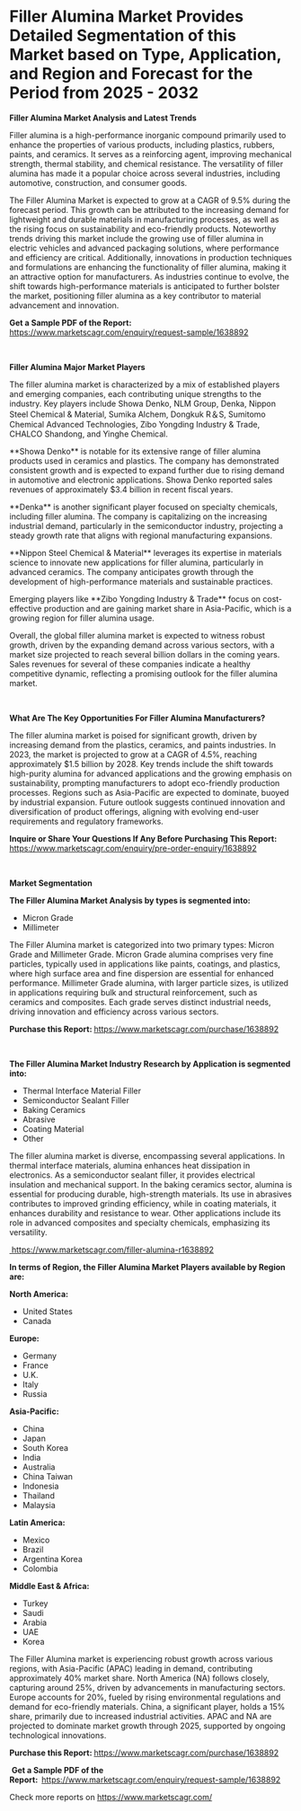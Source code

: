 <p><h1>Filler Alumina Market Provides Detailed Segmentation of this Market based on Type, Application, and Region and Forecast for the Period from 2025 - 2032</h1></p><p><strong>Filler Alumina Market Analysis and Latest Trends</strong></p>
<p><p>Filler alumina is a high-performance inorganic compound primarily used to enhance the properties of various products, including plastics, rubbers, paints, and ceramics. It serves as a reinforcing agent, improving mechanical strength, thermal stability, and chemical resistance. The versatility of filler alumina has made it a popular choice across several industries, including automotive, construction, and consumer goods.</p><p>The Filler Alumina Market is expected to grow at a CAGR of 9.5% during the forecast period. This growth can be attributed to the increasing demand for lightweight and durable materials in manufacturing processes, as well as the rising focus on sustainability and eco-friendly products. Noteworthy trends driving this market include the growing use of filler alumina in electric vehicles and advanced packaging solutions, where performance and efficiency are critical. Additionally, innovations in production techniques and formulations are enhancing the functionality of filler alumina, making it an attractive option for manufacturers. As industries continue to evolve, the shift towards high-performance materials is anticipated to further bolster the market, positioning filler alumina as a key contributor to material advancement and innovation.</p></p>
<p><strong>Get a Sample PDF of the Report:&nbsp;</strong> <a href="https://www.marketscagr.com/enquiry/request-sample/1638892?utm_campaign=1743&utm_medium=2&utm_source=Github&utm_content=ia&utm_term=01022025&utm_id=filler-alumina">https://www.marketscagr.com/enquiry/request-sample/1638892</a></p>
<p>&nbsp;</p>
<p><strong>Filler Alumina Major Market Players</strong></p>
<p><p>The filler alumina market is characterized by a mix of established players and emerging companies, each contributing unique strengths to the industry. Key players include Showa Denko, NLM Group, Denka, Nippon Steel Chemical & Material, Sumika Alchem, Dongkuk R＆S, Sumitomo Chemical Advanced Technologies, Zibo Yongding Industry & Trade, CHALCO Shandong, and Yinghe Chemical.</p><p>**Showa Denko** is notable for its extensive range of filler alumina products used in ceramics and plastics. The company has demonstrated consistent growth and is expected to expand further due to rising demand in automotive and electronic applications. Showa Denko reported sales revenues of approximately $3.4 billion in recent fiscal years.</p><p>**Denka** is another significant player focused on specialty chemicals, including filler alumina. The company is capitalizing on the increasing industrial demand, particularly in the semiconductor industry, projecting a steady growth rate that aligns with regional manufacturing expansions.</p><p>**Nippon Steel Chemical & Material** leverages its expertise in materials science to innovate new applications for filler alumina, particularly in advanced ceramics. The company anticipates growth through the development of high-performance materials and sustainable practices.</p><p>Emerging players like **Zibo Yongding Industry & Trade** focus on cost-effective production and are gaining market share in Asia-Pacific, which is a growing region for filler alumina usage. </p><p>Overall, the global filler alumina market is expected to witness robust growth, driven by the expanding demand across various sectors, with a market size projected to reach several billion dollars in the coming years. Sales revenues for several of these companies indicate a healthy competitive dynamic, reflecting a promising outlook for the filler alumina market.</p></p>
<p>&nbsp;</p>
<p><strong>What Are The Key Opportunities For Filler Alumina Manufacturers?</strong></p>
<p><p>The filler alumina market is poised for significant growth, driven by increasing demand from the plastics, ceramics, and paints industries. In 2023, the market is projected to grow at a CAGR of 4.5%, reaching approximately $1.5 billion by 2028. Key trends include the shift towards high-purity alumina for advanced applications and the growing emphasis on sustainability, prompting manufacturers to adopt eco-friendly production processes. Regions such as Asia-Pacific are expected to dominate, buoyed by industrial expansion. Future outlook suggests continued innovation and diversification of product offerings, aligning with evolving end-user requirements and regulatory frameworks.</p></p>
<p><strong>Inquire or Share Your Questions If Any Before Purchasing This Report:</strong> <a href="https://www.marketscagr.com/enquiry/pre-order-enquiry/1638892?utm_campaign=1743&utm_medium=2&utm_source=Github&utm_content=ia&utm_term=01022025&utm_id=filler-alumina">https://www.marketscagr.com/enquiry/pre-order-enquiry/1638892</a></p>
<p>&nbsp;</p>
<p><strong>Market Segmentation</strong></p>
<p><strong>The Filler Alumina Market Analysis by types is segmented into:</strong></p>
<p><ul><li>Micron Grade</li><li>Millimeter</li></ul></p>
<p><p>The Filler Alumina market is categorized into two primary types: Micron Grade and Millimeter Grade. Micron Grade alumina comprises very fine particles, typically used in applications like paints, coatings, and plastics, where high surface area and fine dispersion are essential for enhanced performance. Millimeter Grade alumina, with larger particle sizes, is utilized in applications requiring bulk and structural reinforcement, such as ceramics and composites. Each grade serves distinct industrial needs, driving innovation and efficiency across various sectors.</p></p>
<p><strong>Purchase this Report:&nbsp;</strong><a href="https://www.marketscagr.com/purchase/1638892?utm_campaign=1743&utm_medium=2&utm_source=Github&utm_content=ia&utm_term=01022025&utm_id=filler-alumina">https://www.marketscagr.com/purchase/1638892</a></p>
<p>&nbsp;</p>
<p><strong>The Filler Alumina Market Industry Research by Application is segmented into:</strong></p>
<p><ul><li>Thermal Interface Material Filler</li><li>Semiconductor Sealant Filler</li><li>Baking Ceramics</li><li>Abrasive</li><li>Coating Material</li><li>Other</li></ul></p>
<p><p>The filler alumina market is diverse, encompassing several applications. In thermal interface materials, alumina enhances heat dissipation in electronics. As a semiconductor sealant filler, it provides electrical insulation and mechanical support. In the baking ceramics sector, alumina is essential for producing durable, high-strength materials. Its use in abrasives contributes to improved grinding efficiency, while in coating materials, it enhances durability and resistance to wear. Other applications include its role in advanced composites and specialty chemicals, emphasizing its versatility.</p></p>
<p><a href="https://www.marketscagr.com/filler-alumina-r1638892?utm_campaign=1743&utm_medium=2&utm_source=Github&utm_content=ia&utm_term=01022025&utm_id=filler-alumina">&nbsp;https://www.marketscagr.com/filler-alumina-r1638892</a></p>
<p><strong>In terms of Region, the Filler Alumina Market Players available by Region are:</strong></p>
<p>
    <p> <strong> North America: </strong>
        <ul>
            <li>United States</li>
            <li>Canada</li>
        </ul>
        </p> 
    <p> <strong> Europe: </strong>
        <ul>
            <li>Germany</li>
            <li>France</li>
            <li>U.K.</li>
            <li>Italy</li>
            <li>Russia</li>
        </ul>
        </p> 
    <p> <strong> Asia-Pacific: </strong>
        <ul>
            <li>China</li>
            <li>Japan</li>
            <li>South Korea</li>
            <li>India</li>
            <li>Australia</li>
            <li>China Taiwan</li>
            <li>Indonesia</li>
            <li>Thailand</li>
            <li>Malaysia</li>
        </ul>
        </p> 
    <p> <strong> Latin America: </strong>
        <ul>
            <li>Mexico</li>
            <li>Brazil</li>
            <li>Argentina Korea</li>
            <li>Colombia</li>
        </ul>
        </p> 
    <p> <strong> Middle East & Africa: </strong>
        <ul>
            <li>Turkey</li>
            <li>Saudi</li>
            <li>Arabia</li>
            <li>UAE</li>
            <li>Korea</li>
        </ul>
    </p>
    </p>
<p><p>The Filler Alumina market is experiencing robust growth across various regions, with Asia-Pacific (APAC) leading in demand, contributing approximately 40% market share. North America (NA) follows closely, capturing around 25%, driven by advancements in manufacturing sectors. Europe accounts for 20%, fueled by rising environmental regulations and demand for eco-friendly materials. China, a significant player, holds a 15% share, primarily due to increased industrial activities. APAC and NA are projected to dominate market growth through 2025, supported by ongoing technological innovations.</p></p>
<p><strong>Purchase this Report: </strong><a href="https://www.marketscagr.com/purchase/1638892?utm_campaign=1743&utm_medium=2&utm_source=Github&utm_content=ia&utm_term=01022025&utm_id=filler-alumina">https://www.marketscagr.com/purchase/1638892</a></p>
<p>&nbsp;<strong>Get a Sample PDF of the Report:&nbsp;&nbsp;</strong><a href="https://www.marketscagr.com/enquiry/request-sample/1638892?utm_campaign=1743&utm_medium=2&utm_source=Github&utm_content=ia&utm_term=01022025&utm_id=filler-alumina">https://www.marketscagr.com/enquiry/request-sample/1638892</a></p>
<p><strong></strong></p>
<p>Check more reports on <a href="https://www.marketscagr.com/?utm_campaign=1743&utm_medium=2&utm_source=Github&utm_content=ia&utm_term=01022025&utm_id=filler-alumina">https://www.marketscagr.com/</a></p>